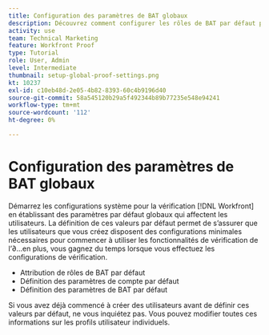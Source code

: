 ```yaml
---
title: Configuration des paramètres de BAT globaux
description: Découvrez comment configurer les rôles de BAT par défaut pour les utilisateurs ; paramètres du compte de vérification par défaut ; et les paramètres de BAT par défaut pour la vérification.
activity: use
team: Technical Marketing
feature: Workfront Proof
type: Tutorial
role: User, Admin
level: Intermediate
thumbnail: setup-global-proof-settings.png
kt: 10237
exl-id: c10eb48d-2e05-4b82-8393-60c4b9196d40
source-git-commit: 58a545120b29a5f492344b89b77235e548e94241
workflow-type: tm+mt
source-wordcount: '112'
ht-degree: 0%

---
```


# Configuration des paramètres de BAT globaux

Démarrez les configurations système pour la vérification [!DNL Workfront] en établissant des paramètres par défaut globaux qui affectent les utilisateurs. La définition de ces valeurs par défaut permet de s’assurer que les utilisateurs que vous créez disposent des configurations minimales nécessaires pour commencer à utiliser les fonctionnalités de vérification de l’∂...en plus, vous gagnez du temps lorsque vous effectuez les configurations de vérification.

* Attribution de rôles de BAT par défaut
* Définition des paramètres de compte par défaut
* Définition des paramètres de BAT par défaut

Si vous avez déjà commencé à créer des utilisateurs avant de définir ces valeurs par défaut, ne vous inquiétez pas. Vous pouvez modifier toutes ces informations sur les profils utilisateur individuels.
